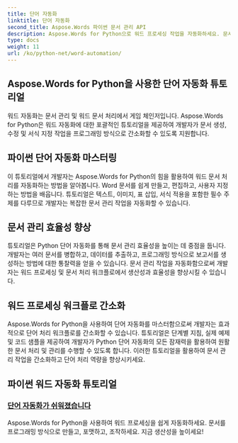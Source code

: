 ```yaml
---
title: 단어 자동화
linktitle: 단어 자동화
second_title: Aspose.Words 파이썬 문서 관리 API
description: Aspose.Words for Python으로 워드 프로세싱 작업을 자동화하세요. 문서 관리를 간소화하고 워드 자동화의 효율성을 높이세요.
type: docs
weight: 11
url: /ko/python-net/word-automation/
---
```

## Aspose.Words for Python을 사용한 단어 자동화 튜토리얼

워드 자동화는 문서 관리 및 워드 문서 처리에서 게임 체인저입니다. Aspose.Words for Python은 워드 자동화에 대한 포괄적인 튜토리얼을 제공하여 개발자가 문서 생성, 수정 및 서식 지정 작업을 프로그래밍 방식으로 간소화할 수 있도록 지원합니다.

## 파이썬 단어 자동화 마스터링

이 튜토리얼에서 개발자는 Aspose.Words for Python의 힘을 활용하여 워드 문서 처리를 자동화하는 방법을 알아봅니다. Word 문서를 쉽게 만들고, 편집하고, 사용자 지정하는 방법을 배웁니다. 튜토리얼은 텍스트, 이미지, 표 삽입, 서식 적용을 포함한 필수 주제를 다루므로 개발자는 복잡한 문서 관리 작업을 자동화할 수 있습니다.

## 문서 관리 효율성 향상

튜토리얼은 Python 단어 자동화를 통해 문서 관리 효율성을 높이는 데 중점을 둡니다. 개발자는 여러 문서를 병합하고, 데이터를 추출하고, 프로그래밍 방식으로 보고서를 생성하는 방법에 대한 통찰력을 얻을 수 있습니다. 문서 관리 작업을 자동화함으로써 개발자는 워드 프로세싱 및 문서 처리 워크플로에서 생산성과 효율성을 향상시킬 수 있습니다.

## 워드 프로세싱 워크플로 간소화

Aspose.Words for Python을 사용하여 단어 자동화를 마스터함으로써 개발자는 효과적으로 단어 처리 워크플로를 간소화할 수 있습니다. 튜토리얼은 단계별 지침, 실제 예제 및 코드 샘플을 제공하여 개발자가 Python 단어 자동화의 모든 잠재력을 활용하여 원활한 문서 처리 및 관리를 수행할 수 있도록 합니다. 이러한 튜토리얼을 활용하여 문서 관리 작업을 간소화하고 단어 처리 역량을 향상시키세요.

## 파이썬 워드 자동화 튜토리얼
### [단어 자동화가 쉬워졌습니다](./word-automation-made-easy/)
Aspose.Words for Python을 사용하여 워드 프로세싱을 쉽게 자동화하세요. 문서를 프로그래밍 방식으로 만들고, 포맷하고, 조작하세요. 지금 생산성을 높이세요!